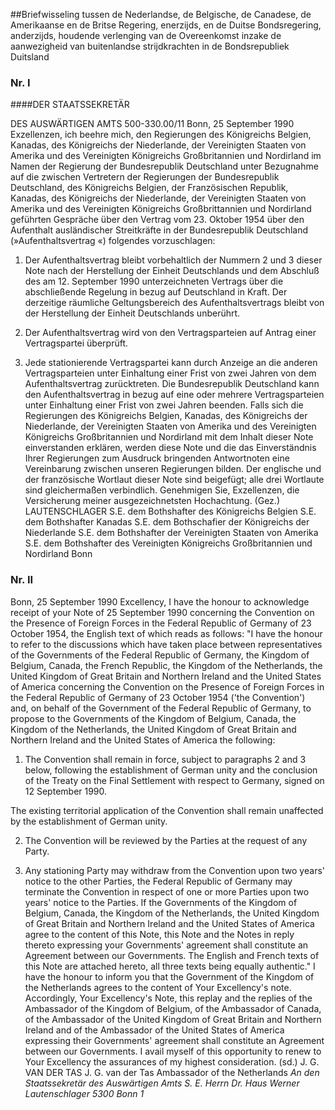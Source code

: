 <meta http-equiv='Content-Type' content='text/html; charset=utf-8' />

##Briefwisseling tussen de Nederlandse, de Belgische, de Canadese, de Amerikaanse en de Britse Regering, enerzijds, en de Duitse Bondsregering, anderzijds, houdende verlenging van de Overeenkomst inzake de aanwezigheid van buitenlandse strijdkrachten in de Bondsrepubliek Duitsland

### Nr. I  

####DER STAATSSEKRETÄR

DES AUSWÄRTIGEN AMTS 500-330.00/11 Bonn, 25 September 1990 Exzellenzen, ich beehre mich, den Regierungen des Königreichs Belgien, Kanadas, des Königreichs der Niederlande, der Vereinigten Staaten von Amerika und des Vereinigten Königreichs Großbritannien und Nordirland im Namen der Regierung der Bundesrepublik Deutschland unter Bezugnahme auf die zwischen Vertretern der Regierungen der Bundesrepublik Deutschland, des Königreichs Belgien, der Französischen Republik, Kanadas, des Königreichs der Niederlande, der Vereinigten Staaten von Amerika und des Vereinigten Königreichs Großbrittannien und Nordirland geführten Gespräche über den Vertrag vom 23. Oktober 1954 über den Aufenthalt ausländischer Streitkräfte in der Bundesrepublik Deutschland (»Aufenthaltsvertrag «) folgendes vorzuschlagen: 

1. Der Aufenthaltsvertrag bleibt vorbehaltlich der Nummern 2 und 3 dieser Note nach der Herstellung der Einheit Deutschlands und dem Abschluß des am 12. September 1990 unterzeichneten Vertrags über die abschließende Regelung in bezug auf Deutschland in Kraft. Der derzeitige räumliche Geltungsbereich des Aufenthaltsvertrags bleibt von der Herstellung der Einheit Deutschlands unberührt.  

2. Der Aufenthaltsvertrag wird von den Vertragsparteien auf Antrag einer Vertragspartei überprüft.  

3. Jede stationierende Vertragspartei kann durch Anzeige an die anderen Vertragsparteien unter Einhaltung einer Frist von zwei Jahren von dem Aufenthaltsvertrag zurücktreten. Die Bundesrepublik Deutschland kann den Aufenthaltsvertrag in bezug auf eine oder mehrere Vertragsparteien unter Einhaltung einer Frist von zwei Jahren beenden.   Falls sich die Regierungen des Königreichs Belgien, Kanadas, des Königreichs der Niederlande, der Vereinigten Staaten von Amerika und des Vereinigten Königreichs Großbritannien und Nordirland mit dem Inhalt dieser Note einverstanden erklären, werden diese Note und die das Einverständnis Ihrer Regierungen zum Ausdruck bringenden Antwortnoten eine Vereinbarung zwischen unseren Regierungen bilden. Der englische und der französische Wortlaut dieser Note sind beigefügt; alle drei Wortlaute sind gleichermaßen verbindlich. Genehmigen Sie, Exzellenzen, die Versicherung meiner ausgezeichnetsten Hochachtung. (Gez.) LAUTENSCHLAGER S.E. dem Bothshafter des Königreichs Belgien S.E. dem Bothshafter Kanadas S.E. dem Bothschafier der Königreichs der Niederlande S.E. dem Bothshafter der Vereinigten Staaten von Amerika S.E. dem Bothshafter des Vereinigten Königreichs Großbritannien und Nordirland Bonn   

### Nr.  II  

Bonn, 25 September 1990 Excellency, I have the honour to acknowledge receipt of your Note of 25 September 1990 concerning the Convention on the Presence of Foreign Forces in the Federal Republic of Germany of 23 October 1954, the English text of which reads as follows: "I have the honour to refer to the discussions which have taken place between representatives of the Governments of the Federal Republic of Germany, the Kingdom of Belgium, Canada, the French Republic, the Kingdom of the Netherlands, the United Kingdom of Great Britain and Northern Ireland and the United States of America concerning the Convention on the Presence of Foreign Forces in the Federal Republic of Germany of 23 October 1954 ('the Convention') and, on behalf of the Government of the Federal Republic of Germany, to propose to the Governments of the Kingdom of Belgium, Canada, the Kingdom of the Netherlands, the United Kingdom of Great Britain and Northern Ireland and the United States of America the following: 

1. The Convention shall remain in force, subject to paragraphs 2 and 3 below, following the establishment of German unity and the conclusion of the Treaty on the Final Settlement with respect to Germany, signed on 12 September 1990.  

The existing territorial application of the Convention shall remain unaffected by the establishment of German unity.  

2. The Convention will be reviewed by the Parties at the request of any Party.  

3. Any stationing Party may withdraw from the Convention upon two years' notice to the other Parties, the Federal Republic of Germany may terminate the Convention in respect of one or more Parties upon two years' notice to the Parties.   If the Governments of the Kingdom of Belgium, Canada, the Kingdom of the Netherlands, the United Kingdom of Great Britain and Northern Ireland and the United States of America agree to the content of this Note, this Note and the Notes in reply thereto expressing your Governments' agreement shall constitute an Agreement between our Governments. The English and French texts of this Note are attached hereto, all three texts being equally authentic." I have the honour to inform you that the Government of the Kingdom of the Netherlands agrees to the content of Your Excellency's note. Accordingly, Your Excellency's Note, this replay and the replies of the Ambassador of the Kingdom of Belgium, of the Ambassador of Canada, of the Ambassador of the United Kingdom of Great Britain and Northern Ireland and of the Ambassador of the United States of America expressing their Governments' agreement shall constitute an Agreement between our Governments. I avail myself of this opportunity to renew to Your Excellency the assurances of my highest consideration. (sd.) J. G. VAN DER TAS J. G. van der Tas Ambassador of the Netherlands  *An den Staatssekretär des Auswärtigen Amts*   *S. E. Herrn Dr. Haus Werner Lautenschlager*   *5300 Bonn 1*    
